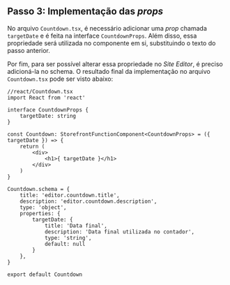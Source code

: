 ## Passo 3: Implementação das _props_

No arquivo `Countdown.tsx`, é necessário adicionar uma _prop_ chamada `targetDate` e é feita na interface `CountdownProps`. Além disso, essa propriedade será utilizada no componente em si, substituindo o texto do passo anterior.

Por fim, para ser possível alterar essa propriedade no _Site Editor_, é preciso adicioná-la no schema. O resultado final da implementação no arquivo `Countdown.tsx` pode ser visto abaixo:

```tsx
//react/Countdown.tsx
import React from 'react'

interface CountdownProps {
    targetDate: string
}

const Countdown: StorefrontFunctionComponent<CountdownProps> = ({ targetDate }) => {
    return (
        <div>
            <h1>{ targetDate }</h1>
        </div>
    )
}

Countdown.schema = {
    title: 'editor.countdown.title',
    description: 'editor.countdown.description',
    type: 'object',
    properties: {
        targetDate: {
            title: 'Data final',
            description: 'Data final utilizada no contador',
            type: 'string',
            default: null
        }
    },
}

export default Countdown
```